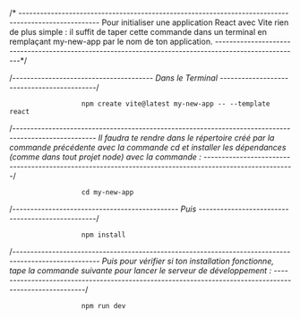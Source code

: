 /* ----------------------------------------------------------------------------------------------------
Pour initialiser une application React avec Vite rien de plus simple : il suffit de taper cette commande dans un terminal en remplaçant my-new-app par le nom de ton application. 
------------------------------------------------------------------------------------------------------*/

/*--------------------------------------- Dans le Terminal -------------------------------------------*/

                      npm create vite@latest my-new-app -- --template react

/*-----------------------------------------------------------------------------------------------------
Il faudra te rendre dans le répertoire créé par la commande précédente avec la commande cd et installer les dépendances (comme dans tout projet node) avec la commande :
-------------------------------------------------------------------------------------------------------*/

                      cd my-new-app

/*---------------------------------------------- Puis -------------------------------------------------*/

                      npm install

/*------------------------------------------------------------------------------------------------------
Puis pour vérifier si ton installation fonctionne, tape la commande suivante pour lancer le serveur de développement :
-------------------------------------------------------------------------------------------------------*/

                      npm run dev